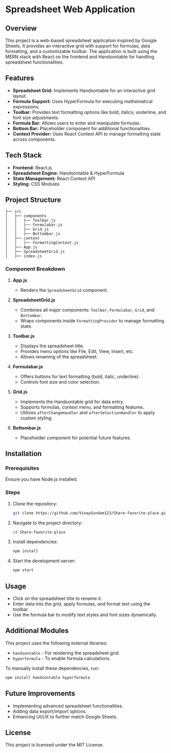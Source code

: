 # Spreadsheet Web Application

## Overview
This project is a web-based spreadsheet application inspired by Google Sheets. It provides an interactive grid with support for formulas, data formatting, and a customizable toolbar. The application is built using the MERN stack with React on the frontend and Handsontable for handling spreadsheet functionalities.

## Features
- **Spreadsheet Grid:** Implements Handsontable for an interactive grid layout.
- **Formula Support:** Uses HyperFormula for executing mathematical expressions.
- **Toolbar:** Provides text formatting options like bold, italics, underline, and font size adjustments.
- **Formula Bar:** Allows users to enter and manipulate formulas.
- **Bottom Bar:** Placeholder component for additional functionalities.
- **Context Provider:** Uses React Context API to manage formatting state across components.

## Tech Stack
- **Frontend:** React.js
- **Spreadsheet Engine:** Handsontable & HyperFormula
- **State Management:** React Context API
- **Styling:** CSS Modules

## Project Structure
```
├── src
│   ├── components
│   │   ├── Toolbar.js
│   │   ├── Formulabar.js
│   │   ├── Grid.js
│   │   ├── Bottombar.js
│   ├── context
│   │   ├── FormattingContext.js
│   ├── App.js
│   ├── SpreadsheetGrid.js
│   ├── index.js
```

### Component Breakdown
1. **App.js**
   - Renders the `SpreadsheetGrid` component.

2. **SpreadsheetGrid.js**
   - Combines all major components: `Toolbar`, `Formulabar`, `Grid`, and `Bottombar`.
   - Wraps components inside `FormattingProvider` to manage formatting state.

3. **Toolbar.js**
   - Displays the spreadsheet title.
   - Provides menu options like File, Edit, View, Insert, etc.
   - Allows renaming of the spreadsheet.

4. **Formulabar.js**
   - Offers buttons for text formatting (bold, italic, underline).
   - Controls font size and color selection.

5. **Grid.js**
   - Implements the Handsontable grid for data entry.
   - Supports formulas, context menu, and formatting features.
   - Utilizes `afterChangeHandler` and `afterSelectionHandler` to apply custom styling.

6. **Bottombar.js**
   - Placeholder component for potential future features.

## Installation
### Prerequisites
Ensure you have Node.js installed.

### Steps
1. Clone the repository:
   ```sh
   git clone https://github.com/VinayGundam123/Share-favorite-place.git
   ```
2. Navigate to the project directory:
   ```sh
   cd Share-favorite-place
   ```
3. Install dependencies:
   ```sh
   npm install
   ```
4. Start the development server:
   ```sh
   npm start
   ```

## Usage
- Click on the spreadsheet title to rename it.
- Enter data into the grid, apply formulas, and format text using the toolbar.
- Use the formula bar to modify text styles and font sizes dynamically.

## Additional Modules
This project uses the following external libraries:
- `handsontable` - For rendering the spreadsheet grid.
- `hyperformula` - To enable formula calculations.

To manually install these dependencies, run:
```sh
npm install handsontable hyperformula
```

## Future Improvements
- Implementing advanced spreadsheet functionalities.
- Adding data export/import options.
- Enhancing UI/UX to further match Google Sheets.

## License
This project is licensed under the MIT License.

